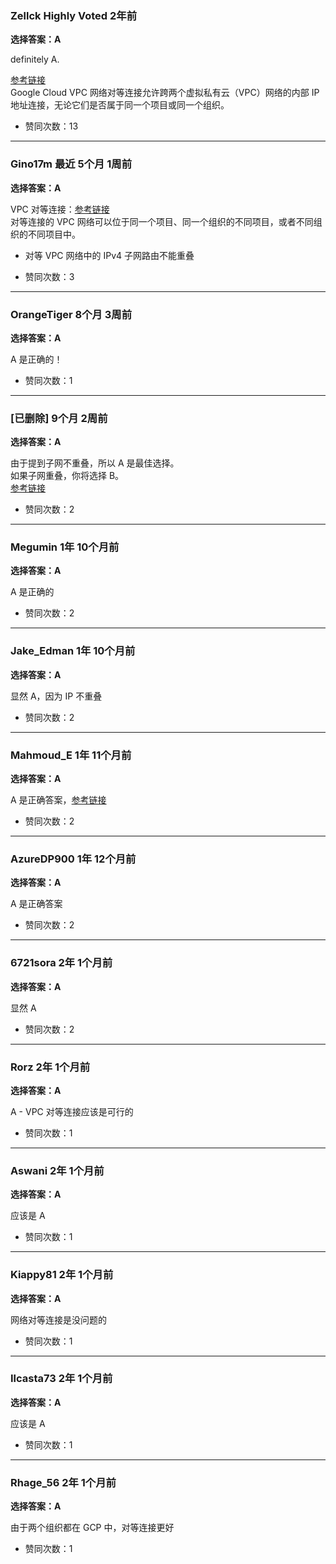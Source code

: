 ### Zellck Highly Voted 2年前
**选择答案：A**

definitely A.

[参考链接](https://cloud.google.com/vpc/docs/vpc-peering)  
Google Cloud VPC 网络对等连接允许跨两个虚拟私有云（VPC）网络的内部 IP 地址连接，无论它们是否属于同一个项目或同一个组织。

- 赞同次数：13

---

### Gino17m 最近 5个月 1周前
**选择答案：A**

VPC 对等连接：[参考链接](https://cloud.google.com/vpc/docs/vpc-peering)  
对等连接的 VPC 网络可以位于同一个项目、同一个组织的不同项目，或者不同组织的不同项目中。

- 对等 VPC 网络中的 IPv4 子网路由不能重叠

- 赞同次数：3

---

### OrangeTiger 8个月 3周前
**选择答案：A**

A 是正确的！

- 赞同次数：1

---

### [已删除] 9个月 2周前
**选择答案：A**

由于提到子网不重叠，所以 A 是最佳选择。  
如果子网重叠，你将选择 B。  
[参考链接](https://cloud.google.com/vpc/docs/vpc-peering#interaction-subnet-subnet)

- 赞同次数：2

---

### Megumin 1年 10个月前
**选择答案：A**

A 是正确的

- 赞同次数：2

---

### Jake_Edman 1年 10个月前
**选择答案：A**

显然 A，因为 IP 不重叠

- 赞同次数：2

---

### Mahmoud_E 1年 11个月前
**选择答案：A**

A 是正确答案，[参考链接](https://cloud.google.com/vpc/docs/vpc-peering)

- 赞同次数：2

---

### AzureDP900 1年 12个月前
**选择答案：A**

A 是正确答案

- 赞同次数：2

---

### 6721sora 2年 1个月前
**选择答案：A**

显然 A

- 赞同次数：2

---

### Rorz 2年 1个月前
**选择答案：A**

A - VPC 对等连接应该是可行的

- 赞同次数：1

---

### Aswani 2年 1个月前
**选择答案：A**

应该是 A

- 赞同次数：1

---

### Kiappy81 2年 1个月前
**选择答案：A**

网络对等连接是没问题的

- 赞同次数：1

---

### Ilcasta73 2年 1个月前
**选择答案：A**

应该是 A

- 赞同次数：1

---

### Rhage_56 2年 1个月前
**选择答案：A**

由于两个组织都在 GCP 中，对等连接更好

- 赞同次数：1

